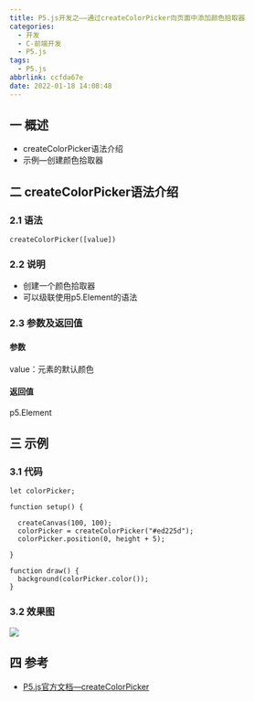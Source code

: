 ```yaml
---
title: P5.js开发之——通过createColorPicker向页面中添加颜色拾取器
categories:
  - 开发
  - C-前端开发
  - P5.js
tags:
  - P5.js
abbrlink: ccfda67e
date: 2022-01-18 14:08:48
---
```

## 一 概述

* createColorPicker语法介绍
* 示例—创建颜色拾取器

<!--more-->

## 二 createColorPicker语法介绍

### 2.1 语法

```
createColorPicker([value])
```

### 2.2 说明

* 创建一个颜色拾取器
* 可以级联使用p5.Element的语法

### 2.3 参数及返回值

#### 参数

value：元素的默认颜色

#### 返回值

p5.Element

## 三 示例


### 3.1 代码

```
let colorPicker;

function setup() {

  createCanvas(100, 100);
  colorPicker = createColorPicker("#ed225d");
  colorPicker.position(0, height + 5);

}

function draw() {
  background(colorPicker.color());
}
```

### 3.2 效果图

![][1]

## 四 参考
* [P5.js官方文档—createColorPicker](https://p5js.org/zh-Hans/reference/#/p5/createColorPicker)


[1]:https://cdn.jsdelivr.net/gh/PGzxc/CDN/blog-p5js/p5js-createColorPicker-sample1.gif